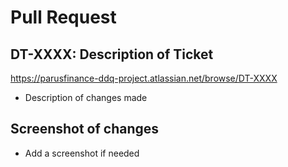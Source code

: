 # Pull Request
## DT-XXXX: Description of Ticket

https://parusfinance-ddq-project.atlassian.net/browse/DT-XXXX

- Description of changes made

## Screenshot of changes

- Add a screenshot if needed
